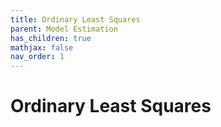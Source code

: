 ```yaml
---
title: Ordinary Least Squares
parent: Model Estimation
has_children: true
mathjax: false
nav_order: 1
---
```


# Ordinary Least Squares
